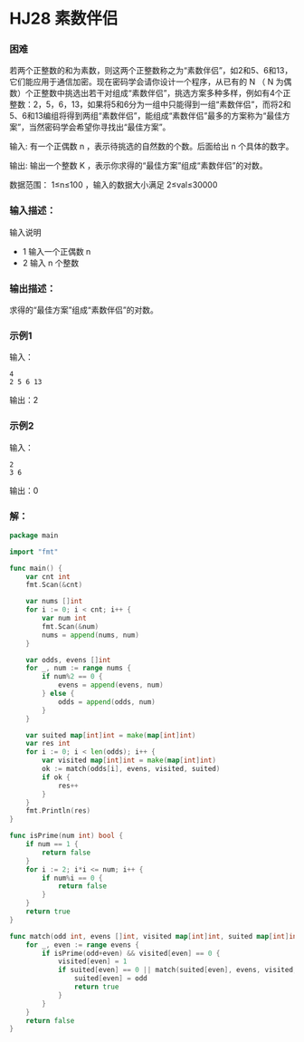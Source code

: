 # HJ28 素数伴侣

### 困难
若两个正整数的和为素数，则这两个正整数称之为“素数伴侣”，如2和5、6和13，它们能应用于通信加密。现在密码学会请你设计一个程序，从已有的 N （ N 为偶数）个正整数中挑选出若干对组成“素数伴侣”，挑选方案多种多样，例如有4个正整数：2，5，6，13，如果将5和6分为一组中只能得到一组“素数伴侣”，而将2和5、6和13编组将得到两组“素数伴侣”，能组成“素数伴侣”最多的方案称为“最佳方案”，当然密码学会希望你寻找出“最佳方案”。

输入: 有一个正偶数 n ，表示待挑选的自然数的个数。后面给出 n 个具体的数字。

输出: 输出一个整数 K ，表示你求得的“最佳方案”组成“素数伴侣”的对数。


数据范围： 1≤n≤100  ，输入的数据大小满足 2≤val≤30000 

### 输入描述：
输入说明 
- 1 输入一个正偶数 n 
- 2 输入 n 个整数

### 输出描述：
求得的“最佳方案”组成“素数伴侣”的对数。

### 示例1
输入：

    4
    2 5 6 13

输出：2

### 示例2
输入：

    2
    3 6

输出：0

### 解：

```go
package main

import "fmt"

func main() {
	var cnt int
	fmt.Scan(&cnt)

	var nums []int
	for i := 0; i < cnt; i++ {
		var num int
		fmt.Scan(&num)
		nums = append(nums, num)
	}

	var odds, evens []int
	for _, num := range nums {
		if num%2 == 0 {
			evens = append(evens, num)
		} else {
			odds = append(odds, num)
		}
	}

	var suited map[int]int = make(map[int]int)
	var res int
	for i := 0; i < len(odds); i++ {
		var visited map[int]int = make(map[int]int)
		ok := match(odds[i], evens, visited, suited)
		if ok {
			res++
		}
	}
	fmt.Println(res)
}

func isPrime(num int) bool {
	if num == 1 {
		return false
	}
	for i := 2; i*i <= num; i++ {
		if num%i == 0 {
			return false
		}
	}
	return true
}

func match(odd int, evens []int, visited map[int]int, suited map[int]int) bool {
	for _, even := range evens {
		if isPrime(odd+even) && visited[even] == 0 {
			visited[even] = 1
			if suited[even] == 0 || match(suited[even], evens, visited, suited) {
				suited[even] = odd
				return true
			}
		}
	}
	return false
}
```
